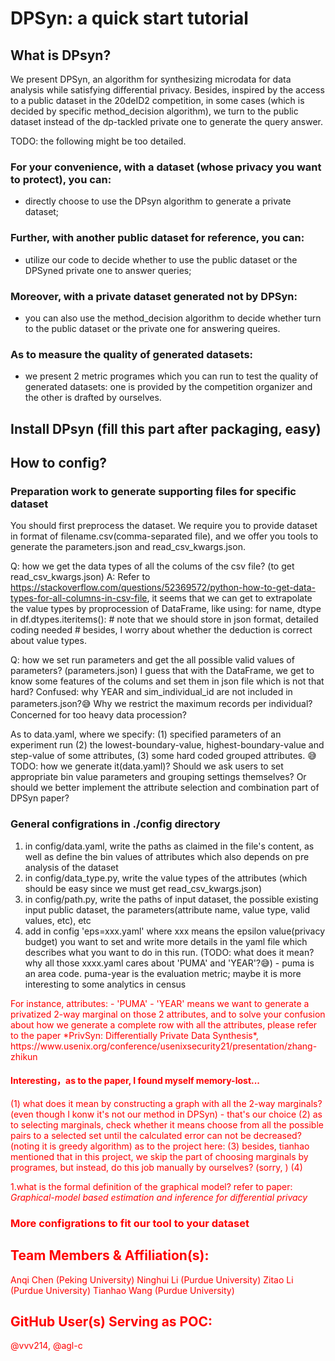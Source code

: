 # DPSyn: a quick start tutorial 
## What is DPsyn?
We present DPSyn, an algorithm for synthesizing microdata for data analysis while satisfying differential privacy. Besides, inspired by the access to a public dataset in the 20deID2 competition, in some cases (which is decided by specific method_decision algorithm), we turn to the public dataset instead of the dp-tackled private one to generate the query answer. 

TODO: the following might be too detailed.
### For your convenience, with a dataset (whose privacy you want to protect), you can:
* directly choose to use the DPsyn algorithm to generate a private dataset;
### Further, with another public dataset for reference, you can:
* utilize our code to decide whether to use the public dataset or the DPSyned private one to answer queries;
### Moreover, with a private dataset generated not by DPSyn:
* you can also use the method_decision algorithm to decide whether turn to the public dataset or the private one for answering queires.
### As to measure the quality of generated datasets:
* we present 2 metric programes which you can run to test the quality of generated datasets: one is provided by the competition organizer and the other is drafted by ourselves.

## Install DPsyn (fill this part after packaging, easy)
## How to config?
### Preparation work to generate supporting files for specific dataset
You should first preprocess the dataset. We require you to provide dataset in format of filename.csv(comma-separated file), and we offer you tools to generate the parameters.json and read_csv_kwargs.json.

Q: how we get the data types of all the colums of the csv file? (to get read_csv_kwargs.json)
A: Refer to https://stackoverflow.com/questions/52369572/python-how-to-get-data-types-for-all-columns-in-csv-file,
it seems that we can get to extrapolate the value types by proprocession of DataFrame, like using:
for name, dtype in df.dtypes.iteritems():
    # note that we should store in json format, detailed coding needed 
    # besides, I worry about whether the deduction is correct about value types.

Q: how we set run parameters and get the all possible valid values of parameters? (parameters.json)
I guess that with the DataFrame, we get to know some features of the colums and set them in json file which is not that hard?
Confused: why YEAR and sim_individual_id are not included in parameters.json?😅
Why we restrict the maximum records per individual?　Concerned for too heavy data procession?


As to data.yaml, where we specify:
(1) specified parameters of an experiment run
(2) the lowest-boundary-value, highest-boundary-value and step-value of some attributes, 
(3) some hard coded grouped attributes. 😅
TODO: how we generate it(data.yaml)?
Should we ask users to set appropriate bin value parameters and grouping settings themselves? 
Or should we better implement the attribute selection and combination part of DPSyn paper?



### General configrations in ./config directory
1. in config/data.yaml, write the paths as claimed in the file's content, as well as define the bin values of attributes which also depends on pre analysis of the dataset
2. in config/data_type.py, write the value types of the attributes (which should be easy since we must get read_csv_kwargs.json)
3. in config/path.py,  write the paths of input dataset, the possible existing input public dataset, the parameters(attribute name,  value type, valid values, etc), etc
4. add in config 'eps=xxx.yaml' where xxx means the epsilon value(privacy budget) you want to set and write more details in the yaml file which describes what you want to do in this run.
(TODO: what does it mean? why all those xxxx.yaml cares about 'PUMA' and 'YEAR'?😅) - puma is an area code. puma-year is the evaluation metric; maybe it is more interesting to some analytics in census
<font color=red>
For instance, 
attributes:
    - 'PUMA'
    - 'YEAR'
means we want to generate a privatized 2-way marginal on those 2 attributes,
and to solve your confusion about how we generate a complete row with all the attributes, 
please refer to the paper *PrivSyn: Differentially Private Data Synthesis*, https://www.usenix.org/conference/usenixsecurity21/presentation/zhang-zhikun


#### Interesting，as to the paper, I found myself memory-lost...
(1) what does it mean by constructing a graph with all the 2-way marginals? (even though I konw it's not our method in DPSyn) - that's our choice
(2) as to selecting marginals, check whether it means choose from all the possible pairs to a selected set until the calculated error can not be decreased? (noting it is greedy algorithm)
as to the project here:
(3)  besides, tianhao mentioned that in this project, we skip the part of choosing marginals by programes, but instead, do this job manually by ourselves? (sorry, )
(4) 

1.what is the formal definition of the graphical model? refer to paper: *Graphical-model based estimation and inference for differential privacy*

### More configrations to fit our tool to your dataset





































## Team Members & Affiliation(s):

Anqi Chen (Peking University)
Ninghui Li (Purdue University)
Zitao Li (Purdue University)
Tianhao Wang (Purdue University)

## GitHub User(s) Serving as POC:

@vvv214, @agl-c



